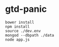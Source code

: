 gtd-panic
=========

```
bower install
npm install
source ./dev.env
mongod --dbpath ./data
node app.js
```
